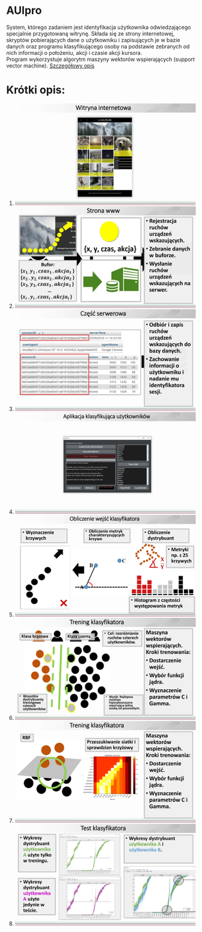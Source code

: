 # AUIpro
System, którego zadaniem jest identyfikacja użytkownika odwiedzającego specjalnie przygotowaną witrynę. 
Składa się ze strony internetowej, skryptów pobierających dane o użytkowniku i zapisujących je w bazie danych oraz programu klasyfikującego osoby na podstawie zebranych od nich informacji o położeniu, akcji i czasie akcji kursora.  
Program wykorzystuje algorytm maszyny wektorów wspierających (support vector machine).
[Szczegółowy opis](/doc/pracainz.pdf)

# Krótki opis:
1. ![GitHub Logo](/doc/0002.jpg)
2. ![GitHub Logo](/doc/0003.jpg)
3. ![GitHub Logo](/doc/0004.jpg)
4. ![GitHub Logo](/doc/0005.jpg)
5. ![GitHub Logo](/doc/0006.jpg)
6. ![GitHub Logo](/doc/0007.jpg)
7. ![GitHub Logo](/doc/0008.jpg)
7. ![GitHub Logo](/doc/0009.jpg)

